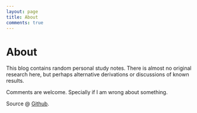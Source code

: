 ```yaml
---
layout: page
title: About
comments: true
---
```

# About

This blog contains random personal study notes. There is almost no original research here, but perhaps alternative derivations or discussions of known results.

Comments are welcome. Specially if I am wrong about something.

Source @ [Github](https://github.com/cossio/cossio.github.io).